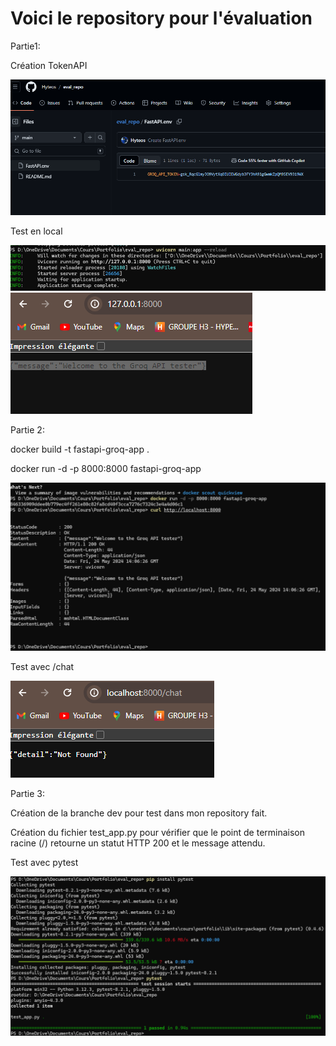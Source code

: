 # Voici le repository pour l'évaluation
Partie1:

Création TokenAPI 

![alt text](image.png)

Test en local 

![alt text](image-2.png)
![alt text](image-1.png)

Partie 2:

docker build -t fastapi-groq-app .

docker run -d -p 8000:8000 fastapi-groq-app

![alt text](image-3.png)

Test avec /chat

![alt text](image-4.png)

Partie 3:

Création de la branche dev pour test dans mon repository fait.

Création du fichier test_app.py pour vérifier que le point de terminaison racine (/) retourne un statut HTTP 200 et le message attendu.

Test avec pytest

![alt text](image-5.png)